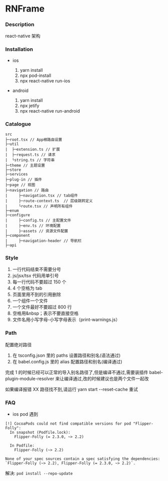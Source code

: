 # RNFrame

### Description

react-native 架构

### Installation

-   ios

    1.  yarn install
    2.  npx pod-install
    3.  npx react-native run-ios

-   android
    1. yarn install
    2. npx jetify
    3. npx react-native run-android

### Catalogue

```
src
├─root.tsx // App根路由设置
├─util
|  ├─extension.ts // 扩展
|  ├─request.ts // 请求
|  └string.ts // 字符串
├─theme // 主题设置
├─store
├─services
├─plug-in // 插件
├─page // 视图
├─navigation // 路由
|     ├─navigation.tsx // tab组件
|     ├─route-context.ts  // 层级跳转定义
|     └route.tsx // 声明所有组件
├─enum
├─configure
|     ├─config.ts // 主配置文件
|     ├─env.ts // 环境配置
|     ├─assets // 资源文件配置
├─component
|     ├─navigation-header // 导航栏
├─api
```

### Style

1. 一行代码结束不需要分号
2. js/jsx/tsx 代码用单引号
3. 每一行代码不要超过 150 个
4. 4 个空格为 tab
5. 页面里用不到的引用删除
6. 一个组件一个文件
7. 一个文件最好不要超过 800 行
8. 空格用&nbsp；表示不要直接空格
9. 文件名用小写字母-小写字母表示（print-warnings.js）

### Path

配置绝对路径

1. 在 tsconfig.json 里的 paths 设置路径和别名(语法通过)
2. 在 babel.config.js 里的 alias 配置路径和别名(编译通过)

完成 1 的时候已经可以正常的导入别名路径了,但是编译不通过,需要装插件 babel-plugin-module-resolver 来让编译通过,改的时候建议也是两个文件一起改

如果编译报错 XX 路径找不到,请运行 yarn start --reset-cache 重试

### FAQ

-   ios pod 遇到

```
[!] CocoaPods could not find compatible versions for pod "Flipper-Folly":
  In snapshot (Podfile.lock):
    Flipper-Folly (= 2.3.0, ~> 2.2)

  In Podfile:
    Flipper-Folly (~> 2.2)

None of your spec sources contain a spec satisfying the dependencies: `Flipper-Folly (~> 2.2), Flipper-Folly (= 2.3.0, ~> 2.2)`.

```

解决: `pod install --repo-update`
